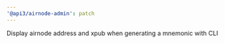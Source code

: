 ```yaml
---
'@api3/airnode-admin': patch
---
```


Display airnode address and xpub when generating a mnemonic with CLI
